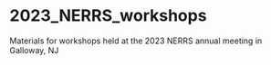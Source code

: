 # 2023_NERRS_workshops
Materials for workshops held at the 2023 NERRS annual meeting in Galloway, NJ
